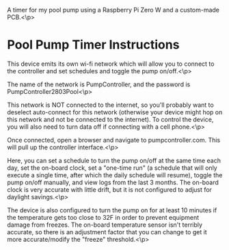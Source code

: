 <p>A timer for my pool pump using a Raspberry Pi Zero W and a custom-made PCB.<\p>

# Pool Pump Timer Instructions

<p>This device emits its own wi-fi network which will allow you to connect to the controller and set schedules and toggle the pump on/off.<\p>

<p>The name of the network is PumpController, and the password is PumpController2803Pool<\p>
  
<p>This network is NOT connected to the internet, so you'll probably want to deselect auto-connect for this network (otherwise your device might hop on this network and not be connected to the internet). To control the device, you will also need to turn data off if connecting with a cell phone.<\p>

<p>Once connected, open a browser and navigate to pumpcontroller.com. This will pull up the controller interface.<\p>

<p>Here, you can set a schedule to turn the pump on/off at the same time each day, set the on-board clock, set a "one-time run" (a schedule that will only execute a single time, after which the daily schedule will resume), toggle the pump on/off manually, and view logs from the last 3 months.
The on-board clock is very accurate with little drift, but it is not configured to adjust for daylight savings.<\p>

<p>The device is also configured to turn the pump on for at least 10 minutes if the temperature gets too close to 32F in order to prevent equipment damage from freezes.
The on-board temperature sensor isn't terribly accurate, so there is an adjustment factor that you can change to get it more accurate/modify the "freeze" threshold.<\p>
